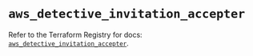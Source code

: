 # `aws_detective_invitation_accepter`

Refer to the Terraform Registry for docs: [`aws_detective_invitation_accepter`](https://registry.terraform.io/providers/hashicorp/aws/4.54.0/docs/resources/detective_invitation_accepter).
